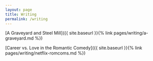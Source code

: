 ```yaml
---
layout: page
title: Writing
permalink: /writing
---
```

<!-- Follow this format to link additional writing pieces. -->
[A Graveyard and Steel Mill]({{ site.baseurl }}{% link pages/writing/a-graveyard.md %})


[Career vs. Love in the Romantic Comedy]({{ site.baseurl }}{% link pages/writing/netflix-romcoms.md %})